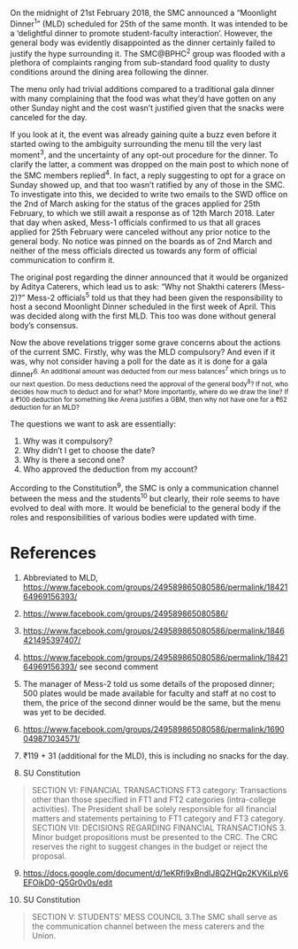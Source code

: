 <!-- TITLE: Moonlight Dinner 2018 -->
<!-- SUBTITLE: A quick summary of Moonlight Dinner 2018 -->

On the midnight of 21st February 2018, the SMC announced a “Moonlight Dinner<sup>1</sup>” (MLD) scheduled for 25th of the same month. It was intended to be a ‘delightful dinner to promote student-faculty interaction’. However, the general body was evidently disappointed as the dinner certainly failed to justify the hype surrounding it. The SMC@BPHC<sup>2</sup> group was flooded with a plethora of complaints ranging from sub-standard food quality to dusty conditions around the dining area following the dinner.

The menu only had trivial additions compared to a traditional gala dinner with many complaining that the food was what they’d have gotten on any other Sunday night and the cost wasn’t justified given that the snacks were canceled for the day.

If you look at it, the event was already gaining quite a buzz even before it started owing to the ambiguity surrounding the menu till the very last moment<sup>3</sup>, and the uncertainty of any opt-out procedure for the dinner. To clarify the latter, a comment was dropped on the main post to which none of the SMC members replied<sup>4</sup>. In fact, a reply suggesting to opt for a grace on Sunday showed up, and that too wasn’t ratified by any of those in the SMC. To investigate into this, we decided to write two emails to the SWD office on the 2nd of March asking for the status of the graces applied for 25th February, to which we still await a response as of 12th March 2018. Later that day when asked, Mess-1 officials confirmed to us that all graces applied for 25th February were canceled without any prior notice to the general body. No notice was pinned on the boards as of 2nd March and neither of the mess officials directed us towards any form of official communication to confirm it.

The original post regarding the dinner announced that it would be organized by Aditya Caterers, which lead us to ask: “Why not Shakthi caterers (Mess-2)?” Mess-2 officials<sup>5</sup> told us that they had been given the responsibility to host a second Moonlight Dinner scheduled in the first week of April. This was decided along with the first MLD. This too was done without general body’s consensus.

Now the above revelations trigger some grave concerns about the actions of the current SMC. Firstly, why was the MLD compulsory? And even if it was, why not consider having a poll for the date as it is done for a gala dinner<sup>6</up>. An additional amount was deducted from our mess balances<sup>7</sup> which brings us to our next question. Do mess deductions need the approval of the general body<sup>8</sup>? If not, who decides how much to deduct and for what? More importantly, where do we draw the line? If a ₹100 deduction for something like Arena justifies a GBM, then why not have one for a ₹62 deduction for an MLD?

The questions we want to ask are essentially:

1.	Why was it compulsory?
2.	Why didn’t I get to choose the date? 
3.	Why is there a second one?
4.	Who approved the deduction from my account?



According to the Constitution<sup>9</sup>, the SMC is only a communication channel between the mess and the students<sup>10</sup> but clearly, their role seems to have evolved to deal with more. It would be beneficial to the general body if the roles and responsibilities of various bodies were updated with time.

# References

1. Abbreviated to MLD, https://www.facebook.com/groups/249589865080586/permalink/1842164969156393/ 

2. https://www.facebook.com/groups/249589865080586/ 

3. https://www.facebook.com/groups/249589865080586/permalink/1846421495397407/ 

4. https://www.facebook.com/groups/249589865080586/permalink/1842164969156393/ see second comment

5. The manager of Mess-2 told us some details of the proposed dinner; 500 plates would be made available for faculty and staff at no cost to them, the price of the second dinner would be the same, but the menu was yet to be decided. 

6. https://www.facebook.com/groups/249589865080586/permalink/1690049871034571/

7. ₹119 + 31 (additional for the MLD), this is including no snacks for the day. 

8. SU Constitution
> SECTION VI: FINANCIAL TRANSACTIONS 
> FT3 category: Transactions other than those specified in FT1 and FT2 categories (intra-college activities).
> The President shall be solely responsible for all financial matters and statements pertaining to FT1 category and FT3 category. 
> SECTION VII: DECISIONS REGARDING FINANCIAL TRANSACTIONS
> 3. Minor budget propositions must be presented to the CRC. The CRC reserves the right to suggest changes in the budget or reject the proposal.

9. https://docs.google.com/document/d/1eKRfi9xBndlJ8QZHQp2KVKiLpV6EFOikD0-Q5Gr0v0s/edit 

10. SU Constitution
> SECTION V: STUDENTS’ MESS COUNCIL
> 3.The SMC shall serve as the communication channel between the mess caterers and the Union.